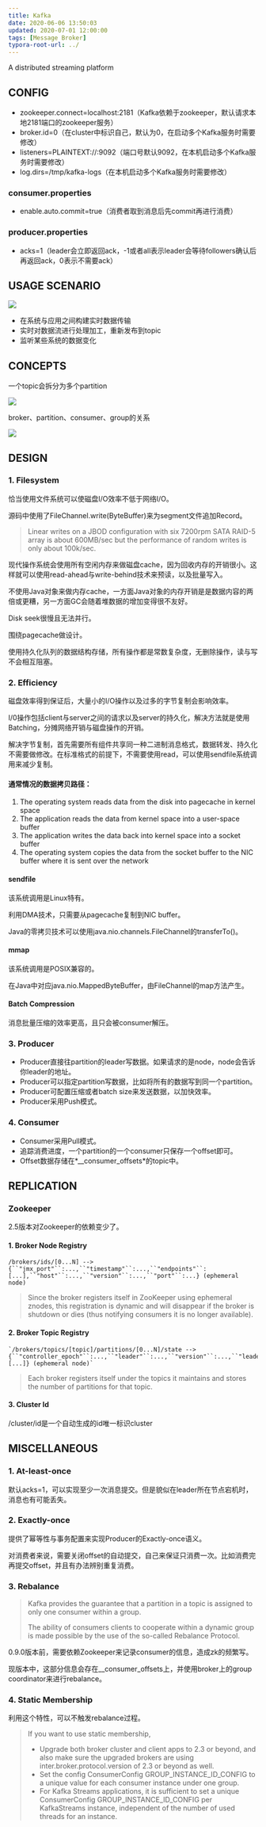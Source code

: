 ```yaml
---
title: Kafka
date: 2020-06-06 13:50:03
updated: 2020-07-01 12:00:00
tags: [Message Broker]
typora-root-url: ../
---
```


A distributed streaming platform

<!-- more -->

## CONFIG

- zookeeper.connect=localhost:2181（Kafka依赖于zookeeper，默认请求本地2181端口的zookeeper服务）
- broker.id=0（在cluster中标识自己，默认为0，在启动多个Kafka服务时需要修改）
- listeners=PLAINTEXT://:9092（端口号默认9092，在本机启动多个Kafka服务时需要修改）
- log.dirs=/tmp/kafka-logs（在本机启动多个Kafka服务时需要修改）

### consumer.properties

- enable.auto.commit=true（消费者取到消息后先commit再进行消费）

### producer.properties

- acks=1（leader会立即返回ack，-1或者all表示leader会等待followers确认后再返回ack，0表示不需要ack）

## USAGE SCENARIO

![](/images/kafka1.png)


- 在系统与应用之间构建实时数据传输
- 实时对数据流进行处理加工，重新发布到topic
- 监听某些系统的数据变化

## CONCEPTS

一个topic会拆分为多个partition

![](/images/kafka2.png)

broker、partition、consumer、group的关系

![](/images/kafka3.png)

## DESIGN

### 1. Filesystem

恰当使用文件系统可以使磁盘I/O效率不低于网络I/O。

源码中使用了FileChannel.write(ByteBuffer)来为segment文件追加Record。

> Linear writes on a JBOD configuration with six 7200rpm SATA RAID-5 array is about 600MB/sec but the performance of random writes is only about 100k/sec.

现代操作系统会使用所有空闲内存来做磁盘cache，因为回收内存的开销很小。这样就可以使用read-ahead与write-behind技术来预读，以及批量写入。

不使用Java对象来做内存cache，一方面Java对象的内存开销是是数据内容的两倍或更糟，另一方面GC会随着堆数据的增加变得很不友好。

Disk seek很慢且无法并行。

围绕pagecache做设计。

使用持久化队列的数据结构存储，所有操作都是常数复杂度，无删除操作，读与写不会相互阻塞。

### 2. Efficiency

磁盘效率得到保证后，大量小的I/O操作以及过多的字节复制会影响效率。

I/0操作包括client与server之间的请求以及server的持久化，解决方法就是使用Batching，分摊网络开销与磁盘操作的开销。

解决字节复制，首先需要所有组件共享同一种二进制消息格式，数据转发、持久化不需要做修改。在标准格式的前提下，不需要使用read，可以使用sendfile系统调用来减少复制。

#### 通常情况的数据拷贝路径：

1. The operating system reads data from the disk into pagecache in kernel space
2. The application reads the data from kernel space into a user-space buffer
3. The application writes the data back into kernel space into a socket buffer
4. The operating system copies the data from the socket buffer to the NIC buffer where it is sent over the network

#### sendfile

该系统调用是Linux特有。

利用DMA技术，只需要从pagecache复制到NIC buffer。

Java的零拷贝技术可以使用java.nio.channels.FileChannel的transferTo()。

#### mmap

该系统调用是POSIX兼容的。

在Java中对应java.nio.MappedByteBuffer，由FileChannel的map方法产生。

#### Batch Compression

消息批量压缩的效率更高，且只会被consumer解压。

### 3. Producer

- Producer直接往partition的leader写数据。如果请求的是node，node会告诉你leader的地址。
- Producer可以指定partition写数据，比如将所有的数据写到同一个partition。
- Producer可配置压缩或者batch size来发送数据，以加快效率。
- Producer采用Push模式。

### 4. Consumer

- Consumer采用Pull模式。
- 追踪消费进度，一个partition的一个consumer只保存一个offset即可。
- Offset数据存储在*__consumer_offsets*的topic中。

## REPLICATION

### Zookeeper

2.5版本对Zookeeper的依赖变少了。

#### 1. Broker Node Registry

```
/brokers/ids/[0...N] --> {``"jmx_port"``:...,``"timestamp"``:...,``"endpoints"``:[...],``"host"``:...,``"version"``:...,``"port"``:...} (ephemeral node)
```

> Since the broker registers itself in ZooKeeper using ephemeral znodes, this registration is dynamic and will disappear if the broker is shutdown or dies (thus notifying consumers it is no longer available).

#### 2. Broker Topic Registry

```
`/brokers/topics/[topic]/partitions/[0...N]/state --> {``"controller_epoch"``:...,``"leader"``:...,``"version"``:...,``"leader_epoch"``:...,``"isr"``:[...]} (ephemeral node)`
```

> Each broker registers itself under the topics it maintains and stores the number of partitions for that topic.

#### 3. Cluster Id

/cluster/id是一个自动生成的id唯一标识cluster

## MISCELLANEOUS

### 1. At-least-once

默认acks=1，可以实现至少一次消息提交。但是貌似在leader所在节点宕机时，消息也有可能丢失。

### 2. Exactly-once

提供了幂等性与事务配置来实现Producer的Exactly-once语义。

对消费者来说，需要关闭offset的自动提交，自己来保证只消费一次。比如消费完再提交offset，并且有办法辨别重复消费。

### 3. Rebalance

> Kafka provides the guarantee that a partition in a topic is assigned to only one consumer within a group.
>
> The ability of consumers clients to cooperate within a dynamic group is made possible by the use of the so-called Rebalance Protocol.

0.9.0版本前，需要依赖Zookeeper来记录consumer的信息，造成zk的频繁写。

现版本中，这部分信息会存在__consumer_offsets上，并使用broker上的group coordinator来进行rebalance。

### 4. Static Membership

利用这个特性，可以不触发rebalance过程。

> If you want to use static membership,
>
> - Upgrade both broker cluster and client apps to 2.3 or beyond, and also make sure the upgraded brokers are using inter.broker.protocol.version of 2.3 or beyond as well.
> - Set the config ConsumerConfig GROUP_INSTANCE_ID_CONFIG to a unique value for each consumer instance under one group.
> - For Kafka Streams applications, it is sufficient to set a unique ConsumerConfig GROUP_INSTANCE_ID_CONFIG per KafkaStreams instance, independent of the number of used threads for an instance.